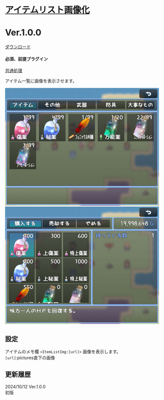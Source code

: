 # [アイテムリスト画像化](https://raw.githubusercontent.com/nuun888/MZ/master/NUUN_ItemListImage.js)
# Ver.1.0.0
[ダウンロード](https://raw.githubusercontent.com/nuun888/MZ/master/NUUN_ItemListImage.js)
#### 必須、前提プラグイン
[共通処理](https://github.com/nuun888/MZ/blob/master/README/Base.md)  

アイテム一覧に画像を表示させます。  

![画像](img/ItemListImage1.png)  
![画像](img/ItemListImage2.png)  

## 設定
アイテムのメモ欄
`<ItemListImg:[url]>` 画像を表示します。  
`[url]`:pictures直下の画像  

## 更新履歴  
2024/10/12 Ver.1.0.0  
初版  
